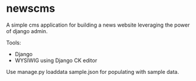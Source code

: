 # newscms

A simple cms application for building a news website leveraging the power of django admin.

Tools:
* Django
* WYSIWIG using Django CK editor

Use manage.py loaddata sample.json for populating with sample data.